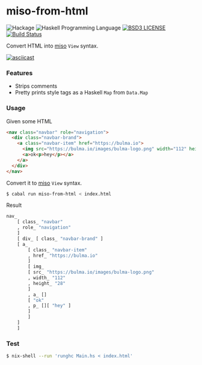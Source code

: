 miso-from-html
===================
![Hackage](https://img.shields.io/hackage/v/miso-from-html.svg)
![Haskell Programming Language](https://img.shields.io/badge/language-Haskell-blue.svg)
[![BSD3 LICENSE](https://img.shields.io/github/license/mashape/apistatus.svg)](https://github.com/dmjio/miso-from-html/blob/master/miso-from-html/LICENSE)
[![Build Status](https://travis-ci.org/dmjio/miso-from-html.svg?branch=master)](https://travis-ci.org/dmjio/miso-from-html)

Convert HTML into [miso](https://github.com/dmjio/miso) `View` syntax.

[![asciicast](https://asciinema.org/a/MHZ5r4muWitBshkXhjtLHUBQQ.png)](https://asciinema.org/a/MHZ5r4muWitBshkXhjtLHUBQQ)

### Features
 - Strips comments
 - Pretty prints style tags as a Haskell `Map` from `Data.Map`

### Usage

Given some HTML

```html
<nav class="navbar" role="navigation">
  <div class="navbar-brand">
    <a class="navbar-item" href="https://bulma.io">
      <img src="https://bulma.io/images/bulma-logo.png" width="112" height="28">
      <a>ok<p>hey</p></a>
    </a>
  </div>
</nav>
```

Convert it to [miso](https://github.com/dmjio/miso) `View` syntax.

```bash
$ cabal run miso-from-html < index.html
```

Result

```haskell
nav_
    [ class_ "navbar"
    , role_ "navigation"
    ]
    [ div_ [ class_ "navbar-brand" ]
	[ a_
	    [ class_ "navbar-item"
	    , href_ "https://bulma.io"
	    ]
	    [ img_
		[ src_ "https://bulma.io/images/bulma-logo.png"
		, width_ "112"
		, height_ "28"
		]
	    , a_ []
		[ "ok"
		, p_ [][ "hey" ]
		]
	    ]
	]
    ]
```

### Test

```bash
$ nix-shell --run 'runghc Main.hs < index.html'
```